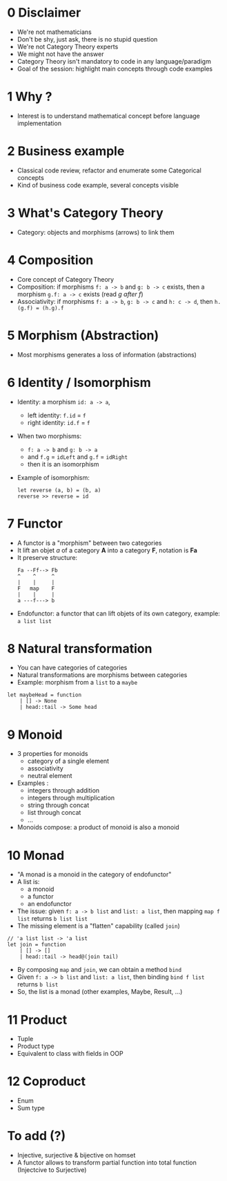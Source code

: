 # 0 Disclaimer 

- We're not mathematicians
- Don't be shy, just ask, there is no stupid question
- We're not Category Theory experts
- We might not have the answer
- Category Theory isn't mandatory to code in any language/paradigm
- Goal of the session: highlight main concepts through code examples

# 1 Why ?
- Interest is to understand mathematical concept before language implementation

# 2 Business example 
- Classical code review, refactor and enumerate some Categorical concepts
- Kind of business code example, several concepts visible

# 3 What's Category Theory 
- Category: objects and morphisms (arrows) to link them

# 4 Composition

- Core concept of Category Theory
- Composition: if morphisms ``f: a -> b`` and ``g: b -> c`` exists, then a morphism ``g.f: a -> c`` exists (read *g after f*)
- Associativity: if morphisms ``f: a -> b``, ``g: b -> c`` and ``h: c -> d``, then ``h.(g.f) = (h.g).f``

# 5 Morphism (Abstraction)

- Most morphisms generates a loss of information (abstractions)

# 6 Identity / Isomorphism

- Identity: a morphism ``id: a -> a``,
  - left identity: ``f.id`` = ``f``
  - right identity: ``id.f`` = ``f``

- When two morphisms:
  - ``f: a -> b`` and ``g: b -> a``
  - and ``f.g`` = ``idLeft`` and ``g.f`` = ``idRight``
  - then it is an isomorphism
- Example of isomorphism:
  ```F#  
  let reverse (a, b) = (b, a)
  reverse >> reverse = id
  ```
  
# 7 Functor

- A functor is a "morphism" between two categories
- It lift an objet *a* of a category __A__ into a category __F__, notation is __Fa__
- It preserve structure:
  ```
  Fa --Ff--> Fb
  ^    ^     ^
  |    |     | 
  F   map    F
  |    |     |
  a ---f---> b
  ```
- Endofunctor: a functor that can lift objets of its own category, example: ``a list list``

# 8 Natural transformation

- You can have categories of categories 
- Natural transformations are morphisms between categories
- Example: morphism from a ``list`` to a ``maybe``
```F#
let maybeHead = function
    | [] -> None
    | head::tail -> Some head
```

# 9 Monoid

- 3 properties for monoids 
  - category of a single element
  - associativity
  - neutral element
- Examples :
  - integers through addition
  - integers through multiplication
  - string through concat
  - list through concat
  - ...
- Monoids compose: a product of monoid is also a monoid

# 10 Monad

- "A monad is a monoid in the category of endofunctor"
- A list is:
  - a monoid 
  - a functor
  - an endofunctor
- The issue: given ``f: a -> b list`` and ``list: a list``, then mapping ``map f list`` returns ``b list list``
- The missing element is a "flatten" capability (called ``join``)
```F#
// 'a list list -> 'a list
let join = function
    | [] -> []
    | head::tail -> head@(join tail)
```
- By composing ``map`` and ``join``, we can obtain a method ``bind``
- Given ``f: a -> b list`` and ``list: a list``, then binding ``bind f list`` returns ``b list``
- So, the list is a monad (other examples, Maybe, Result, ...)

# 11 Product

- Tuple
- Product type
- Equivalent to class with fields in OOP 

# 12 Coproduct

- Enum
- Sum type

# To add (?)

- Injective, surjective & bijective on homset
- A functor allows to transform partial function into total function (Injectcive to Surjective)